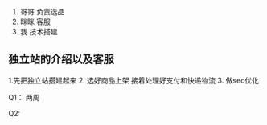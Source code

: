

1. 哥哥 负责选品
2. 眯眯  客服
3. 我 技术搭建



## 独立站的介绍以及客服


1.先把独立站搭建起来
2. 选好商品上架 接着处理好支付和快递物流
3. 做seo优化


Q1： 两周


Q2: